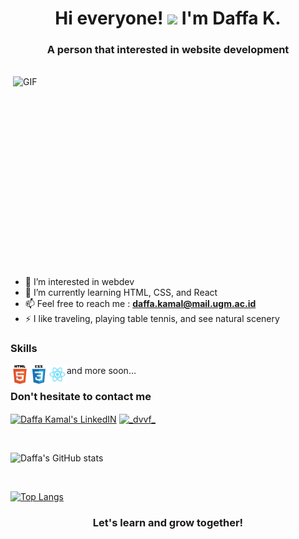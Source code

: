 <h1 align="center">Hi everyone! <img src="https://media.giphy.com/media/hvRJCLFzcasrR4ia7z/giphy.gif" width="30px"> I'm Daffa K.</h1>
<h3 align="center">A person that interested in website development</h3>
<br />
<img align="right" alt="GIF" width="500" height="320" src="https://github.com/abhisheknaiidu/abhisheknaiidu/blob/master/code.gif?raw=true" />

- 👀 I’m interested in webdev
- 🌱 I’m currently learning HTML, CSS, and React
- 📫 Feel free to reach me : **daffa.kamal@mail.ugm.ac.id**
- ⚡ I like traveling, playing table tennis, and see natural scenery

<h3>Skills</h3>
<img align="left" alt="HTML5" width="30px" src="https://raw.githubusercontent.com/github/explore/80688e429a7d4ef2fca1e82350fe8e3517d3494d/topics/html/html.png" />
<img align="left" alt="CSS3" width="30px" src="https://raw.githubusercontent.com/github/explore/80688e429a7d4ef2fca1e82350fe8e3517d3494d/topics/css/css.png" />
<img align="left" alt="React" width="30px" src="https://raw.githubusercontent.com/github/explore/80688e429a7d4ef2fca1e82350fe8e3517d3494d/topics/react/react.png" />
and more soon...

<br />

<h3>Don't hesitate to contact me</h3>

<a href="https://www.linkedin.com/in/daffa-kamal-606973221?lipi=urn%3Ali%3Apage%3Ad_flagship3_profile_view_base_contact_details%3BCXBLup0JR%2FmH7Ib7Rc7%2Baw%3D%3D" target="blank"><img align="center" src="https://raw.githubusercontent.com/peterthehan/peterthehan/master/assets/linkedin.svg" alt="Daffa Kamal's LinkedIN" height="30" width="40" /></a>
<a href="https://instagram.com/_dvvf_" target="blank"><img align="center" src="https://raw.githubusercontent.com/rahuldkjain/github-profile-readme-generator/master/src/images/icons/Social/instagram.svg" alt="_dvvf_" height="30" width="40" /></a>

  
<br />

![Daffa's GitHub stats](https://github-readme-stats.vercel.app/api?username=wannabegooddevv&theme=gruvbox_light&show_icons=true)
  
<br />
  
[![Top Langs](https://github-readme-stats.vercel.app/api/top-langs/?username=wannabegooddevv&theme=gruvbox_light&layout=compact)](https://github.com/wannabegooddevv/github-readme-stats)

<h3 align="center">Let's learn and grow together!</h3>


<!---
wannabegooddevv/wannabegooddevv is a ✨ special ✨ repository because its `README.md` (this file) appears on your GitHub profile.
You can click the Preview link to take a look at your changes.
--->

